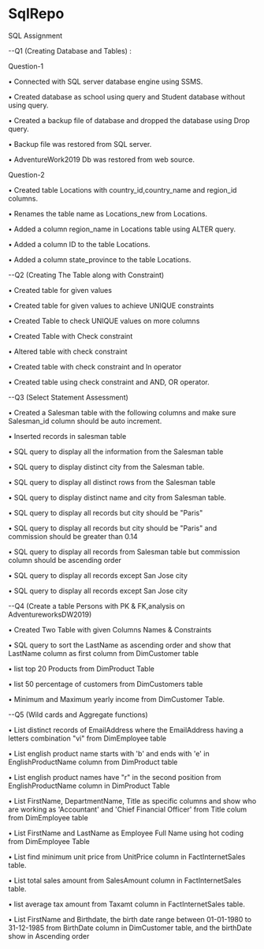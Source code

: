 # SqlRepo
SQL Assignment

--Q1 (Creating Database and Tables) :

Question-1 

• Connected with SQL server database engine using SSMS.

• Created database as school using query and Student database without using query.

• Created a backup file of database and dropped the database using Drop query.

• Backup file was restored from SQL server.

• AdventureWork2019 Db was restored from web source.

 Question-2

• Created table Locations with country_id,country_name and region_id columns.

• Renames the table name as Locations_new from Locations.

• Added a column region_name in Locations table using ALTER query.

• Added a column ID to the table Locations.

• Added a column state_province to the table Locations.

--Q2 (Creating The Table along with Constraint)

• Created table for given values 

• Created table for given values to achieve UNIQUE constraints

• Created Table to check UNIQUE values on more columns

• Created Table with Check constraint

• Altered table with check constraint

• Created table with check constraint and In operator

• Created table using check constraint and AND, OR operator. 

--Q3 (Select Statement Assessment)

• Created a Salesman table with the following columns and make sure Salesman_id column should be auto increment. 

• Inserted  records in salesman table

• SQL query to display all the information from the Salesman table

• SQL query to display distinct city from the Salesman table. 

• SQL query to display all distinct rows from the Salesman table

• SQL query to display distinct name and city from Salesman table. 

• SQL query to display all records but city should be "Paris" 

• SQL query to display all records but city should be "Paris" and commission should be greater than 0.14

• SQL query to display all records from Salesman table but commission column should be ascending order

• SQL query to display all records except San Jose city

• SQL query to display all records except San Jose city

--Q4 (Create a table Persons with PK & FK,analysis on AdventureworksDW2019)

• Created Two Table with given Columns Names & Constraints

• SQL query to sort the LastName as ascending order and show that LastName column as first column from DimCustomer table

• list top 20 Products from DimProduct Table

• list 50 percentage of customers from DimCustomers table

• Minimum and Maximum yearly income from DimCustomer Table.

--Q5 (Wild cards and Aggregate functions)

• List distinct records of EmailAddress where the EmailAddress having a letters combination "vi" from DimEmployee table

• List english product name starts with 'b' and ends with 'e' in EnglishProductName column from DimProduct table

• List english product names have "r" in the second position from EnglishProductName column in DimProduct Table

• List FirstName, DepartmentName, Title as specific columns and show who are working as 'Accountant' and 'Chief Financial Officer' from Title colum from DimEmployee table

• List FirstName and LastName as Employee Full Name using hot coding from DimEmployee Table

• List find minimum unit price from UnitPrice column in FactInternetSales table.

• List total sales amount from SalesAmount column in FactInternetSales table.

• list average tax amount from Taxamt column in FactInternetSales table.

• List  FirstName and Birthdate, the birth date range between 01-01-1980 to 31-12-1985 from BirthDate column in DimCustomer table, and the birthDate show in Ascending order


